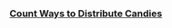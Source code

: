 ### [Count Ways to Distribute Candies](https://leetcode.com/problems/count-ways-to-distribute-candies)

